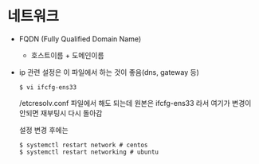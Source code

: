 # 네트워크



* FQDN (Fully Qualified Domain Name)

  * 호스트이름 + 도메인이름

  

* ip 관련 설정은 이 파일에서 하는 것이 좋음(dns, gateway 등)

  ```shell
  $ vi ifcfg-ens33
  ```

  /etcresolv.conf 파일에서 해도 되는데 원본은 ifcfg-ens33 라서 여기가 변경이 안되면 재부팅시 다시 돌아감

  

  설정 변경 후에는 

  ```shell
  $ systemctl restart network # centos
  $ systemctl restart networking # ubuntu
  ```

  

  